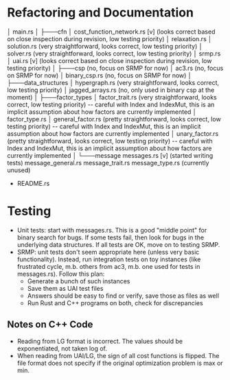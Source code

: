 # Refactoring and Documentation

│   main.rs
│
├───cfn
│       cost_function_network.rs [v] (looks correct based on close inspection during revision, low testing priority)
│       relaxation.rs
│       solution.rs (very straightforward, looks correct, low testing priority)
│       solver.rs (very straightforward, looks correct, low testing priority)
│       srmp.rs
│       uai.rs [v] (looks correct based on close inspection during revision, low testing priority)
│
├───csp (no, focus on SRMP for now)
│       ac3.rs (no, focus on SRMP for now)
│       binary_csp.rs (no, focus on SRMP for now)
│
├───data_structures
│       hypergraph.rs (very straightforward, looks correct, low testing priority)
│       jagged_arrays.rs (no, only used in binary csp at the moment)
│
├───factor_types
│       factor_trait.rs (very straightforward, looks correct, low testing priority) -- careful with Index and IndexMut, this is an implicit assumption about how factors are currently implemented
│       factor_type.rs
│       general_factor.rs (pretty straightforward, looks correct, low testing priority) -- careful with Index and IndexMut, this is an implicit assumption about how factors are currently implemented
│       unary_factor.rs (pretty straightforward, looks correct, low testing priority) -- careful with Index and IndexMut, this is an implicit assumption about how factors are currently implemented
│
└───message
        messages.rs [v] (started writing tests)
        message_general.rs
        message_trait.rs
        message_type.rs (currently unused)

- README.rs

# Testing

- Unit tests: start with messages.rs.
    This is a good "middle point" for binary search for bugs.
    If some tests fail, then look for bugs in the underlying data structures.
    If all tests are OK, move on to testing SRMP.
- SRMP: unit tests don't seem appropriate here (unless very basic functionality).
    Instead, run integration tests on toy instances (like frustrated cycle, m.b. others from ac3, m.b. one used for tests in messages.rs).
    Follow this plan:
    - Generate a bunch of such instances
    - Save them as UAI test files
    - Answers should be easy to find or verify, save those as files as well
    - Run Rust and C++ programs on both, check for discrepancies

## Notes on C++ Code

- Reading from LG format is incorrect. The values should be exponentiated, not taken log of.
- When reading from UAI/LG, the sign of all cost functions is flipped. The file format does not specify if the original optimization problem is max or min.
